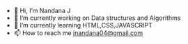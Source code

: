 - 👋 Hi, I’m Nandana J
- 🔭 I’m currently working on Data structures and Algorithms
- 🌱 I’m currently learning HTML,CSS,JAVASCRIPT
- 📫 How to reach me jnandana04@gmail.com

